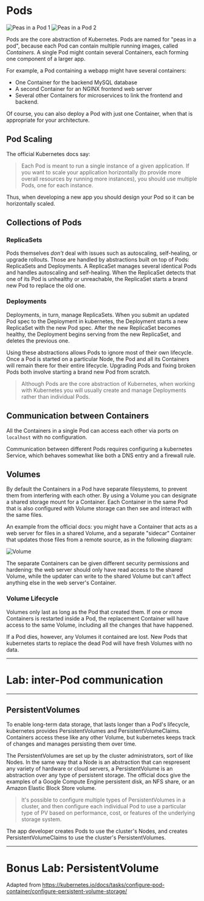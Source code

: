 # Pods

![Peas in a Pod 1](./assets/wood-pea-pod-1.png)
![Peas in a Pod 2](./assets/wood-pea-pod-2.jpg)

Pods are the core abstraction of Kubernetes. Pods are named for "peas in a pod", because each Pod can contain multiple running images, called _Containers_. A single Pod might contain several Containers, each forming one component of a larger app.

For example, a Pod containing a webapp might have several containers:

- One Container for the backend MySQL database
- A second Container for an NGINX frontend web server
- Several other Containers for microservices to link the frontend and backend.

Of course, you can also deploy a Pod with just one Container, when that is appropriate for your architecture.

## Pod Scaling

The official Kubernetes docs say:

> Each Pod is meant to run a single instance of a given application. If you want to scale your application horizontally (to provide more overall resources by running more instances), you should use multiple Pods, one for each instance.

Thus, when developing a new app you should design your Pod so it can be horizontally scaled.

## Collections of Pods

### ReplicaSets

Pods themselves *don't* deal with issues such as autoscaling, self-healing, or upgrade rollouts. Those are handled by abstractions built on top of Pods: ReplicaSets and Deployments. A ReplicaSet manages several identical Pods and handles autoscaling and self-healing. When the ReplicaSet detects that one of its Pod is unhealthy or unreachable, the ReplicaSet starts a brand new Pod to replace the old one.

### Deployments

Deployments, in turn, manage ReplicaSets. When you submit an updated Pod spec to the Deployment in kubernetes, the Deployment starts a new ReplicaSet with the new Pod spec. After the new ReplicaSet becomes healthy, the Deployment begins serving from the new ReplicaSet, and deletes the previous one.

Using these abstractions allows Pods to ignore most of their own lifecycle. Once a Pod is started on a particular Node, the Pod and all its Containers will remain there for their entire lifecycle. Upgrading Pods and fixing broken Pods both involve starting a brand new Pod from scratch.

> Although Pods are the core abstraction of Kubernetes, when working with Kubernetes you will usually create and manage Deployments rather than individual Pods.

## Communication between Containers

All the Containers in a single Pod can access each other via ports on `localhost` with no configuration.

Communication between different Pods requires configuring a kubernetes Service, which behaves somewhat like both a DNS entry and a firewall rule.

## Volumes

By default the Containers in a Pod have separate filesystems, to prevent them from interfering with each other. By using a Volume you can designate a shared storage mount for a Container. Each Container in the same Pod that is also configured with Volume storage can then see and interact with the same files.

An example from the official docs: you might have a Container that acts as a web server for files in a shared Volume, and a separate "sidecar" Container that updates those files from a remote source, as in the following diagram:

![Volume](./assets/volumes-example.png)

The separate Containers can be given different security permissions and hardening: the web server should only have read access to the shared Volume, while the updater can write to the shared Volume but can't affect anything else in the web server's Container.

### Volume Lifecycle

Volumes only last as long as the Pod that created them. If one or more Containers is restarted inside a Pod, the replacement Container will have access to the same Volume, including all the changes that have happened.

If a Pod dies, however, any Volumes it contained are lost. New Pods that kubernetes starts to replace the dead Pod will have fresh Volumes with no data.

---

# Lab: inter-Pod communication

---

## PersistentVolumes

To enable long-term data storage, that lasts longer than a Pod's lifecycle, kubernetes provides PersistentVolumes and PersistentVolumeClaims. Containers access these like any other Volume, but kubernetes keeps track of changes and manages persisting them over time.

The PersistentVolumes are set up by the cluster administrators, sort of like Nodes. In the same way that a Node is an abstraction that can respresent any variety of hardware or cloud servers, a PersistentVolume is an abstraction over any type of persistent storage. The official docs give the examples of a Google Compute Engine persistent disk, an NFS share, or an Amazon Elastic Block Store volume.

> It's possible to configure multiple types of PersistentVolumes in a cluster, and then configure each individual Pod to use a particular type of PV based on performance, cost, or features of the underlying storage system.

The app developer creates Pods to use the cluster's Nodes, and creates PersistentVolumeClaims to use the cluster's PersistentVolumes.

---

# Bonus Lab: PersistentVolume

Adapted from https://kubernetes.io/docs/tasks/configure-pod-container/configure-persistent-volume-storage/
